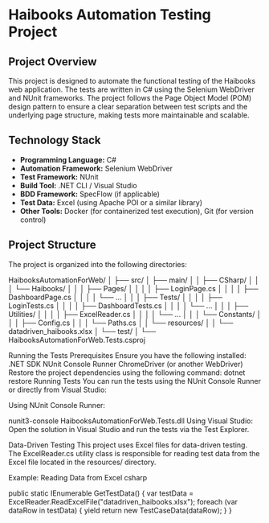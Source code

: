 # Haibooks Automation Testing Project

## Project Overview

This project is designed to automate the functional testing of the Haibooks web application. The tests are written in C# using the Selenium WebDriver and NUnit frameworks. The project follows the Page Object Model (POM) design pattern to ensure a clear separation between test scripts and the underlying page structure, making tests more maintainable and scalable.

## Technology Stack

- **Programming Language:** C#
- **Automation Framework:** Selenium WebDriver
- **Test Framework:** NUnit
- **Build Tool:** .NET CLI / Visual Studio
- **BDD Framework:** SpecFlow (if applicable)
- **Test Data:** Excel (using Apache POI or a similar library)
- **Other Tools:** Docker (for containerized test execution), Git (for version control)

## Project Structure

The project is organized into the following directories:

HaibooksAutomationForWeb/
│
├── src/
│ ├── main/
│ │ ├── CSharp/
│ │ │ └── Haibooks/
│ │ │ ├── Pages/
│ │ │ │ ├── LoginPage.cs
│ │ │ │ ├── DashboardPage.cs
│ │ │ │ └── ...
│ │ │ ├── Tests/
│ │ │ │ ├── LoginTests.cs
│ │ │ │ ├── DashboardTests.cs
│ │ │ │ └── ...
│ │ │ ├── Utilities/
│ │ │ │ ├── ExcelReader.cs
│ │ │ │ └── ...
│ │ │ └── Constants/
│ │ │ ├── Config.cs
│ │ │ └── Paths.cs
│ │ └── resources/
│ │ └── datadriven_haibooks.xlsx
│ └── test/
│ └── HaibooksAutomationForWeb.Tests.csproj


Running the Tests
Prerequisites
Ensure you have the following installed:
.NET SDK
NUnit Console Runner
ChromeDriver (or another WebDriver)
Restore the project dependencies using the following command:
dotnet restore
Running Tests
You can run the tests using the NUnit Console Runner or directly from Visual Studio:

Using NUnit Console Runner:

nunit3-console HaibooksAutomationForWeb.Tests.dll
Using Visual Studio:
Open the solution in Visual Studio and run the tests via the Test Explorer.

Data-Driven Testing
This project uses Excel files for data-driven testing. The ExcelReader.cs utility class is responsible for reading test data from the Excel file located in the resources/ directory.

Example: Reading Data from Excel
csharp

public static IEnumerable<TestCaseData> GetTestData()
{
    var testData = ExcelReader.ReadExcelFile("datadriven_haibooks.xlsx");
    foreach (var dataRow in testData)
    {
        yield return new TestCaseData(dataRow);
    }
}
